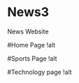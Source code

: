 # News3
News Website

#Home Page
!alt[](https://photos.app.goo.gl/16HpM6DLoTB1d1GR9)

#Sports Page
!alt[](https://photos.app.goo.gl/8NXD8BqsmTxanxMu7)

#Technology page
!alt[](https://photos.app.goo.gl/XWjdG83w7sK3Gc4R8)

#

